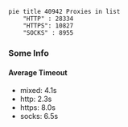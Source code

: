 
```mermaid
pie title 40942 Proxies in list
    "HTTP" : 28334
    "HTTPS": 10827
    "SOCKS" : 8955
```

### Some Info
#### Average Timeout

- mixed: 4.1s
- http: 2.3s
- https: 8.0s
- socks: 6.5s